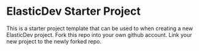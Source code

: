 # ElasticDev Starter Project

This is a starter project template that can be used to when creating a new ElasticDev project. Fork this repo into your own github account. Link your new project to the newly forked repo.
